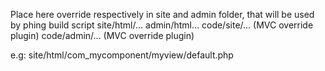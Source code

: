Place here override respectively in site and admin folder, that will be used by phing build script
site/html/...
admin/html...
code/site/... (MVC override plugin)
code/admin/... (MVC override plugin)

e.g: site/html/com_mycomponent/myview/default.php

